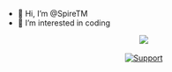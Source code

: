 - 👋 Hi, I’m @SpireTM
- 👀 I’m interested in coding

<p align = 'center'>
  <img
    src="https://github-readme-stats.vercel.app/api?username=SpireTM5&count_private=true&include_all_commits=true&show_icons=true&theme=github_dark&hide_title=true&hide_border=true"
  />
      <br><br>
  <a href="https://dsc.gg/ld-scripts/">
    <img
      alt="Support"
      src="https://img.shields.io/badge/LuaDogs-5865F2?logo=discord&logoColor=white&style=for-the-badge"
    />
    
  </a>
  <br>
  <img src="https://komarev.com/ghpvc/?username=SpireTM&style=flat-square&color=blue" alt=""/>
  
</p>


<!---
SpireTM/SpireTM is a ✨ special ✨ repository because its `README.md` (this file) appears on your GitHub profile.
You can click the Preview link to take a look at your changes.
--->
